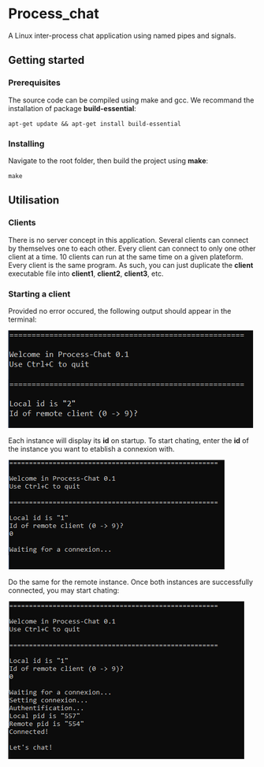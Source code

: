 # Process_chat

A Linux inter-process chat application using named pipes and signals.

## Getting started

### Prerequisites

The source code can be compiled using make and gcc.
We recommand the installation of package **build-essential**:
```
apt-get update && apt-get install build-essential
```
### Installing

Navigate to the root folder, then build the project using **make**:
```
make
```

## Utilisation

### Clients

There is no server concept in this application. Several clients can connect by themselves one to each other. Every client can connect to only one other client at a time. 10 clients can run at the same time on a given plateform. Every client is the same program. As such, you can just duplicate the **client** executable file into **client1**, **client2**, **client3**, etc.

### Starting a client

Provided no error occured, the following output should appear in the terminal:

![starting program](images/starting.png)

Each instance will display its **id** on startup. To start chating, enter the **id** of the instance you want to etablish a connexion with.

![connecting](images/connexion.png)

Do the same for the remote instance. Once both instances are successfully connected, you may start chating:

![connected](images/connected.png)